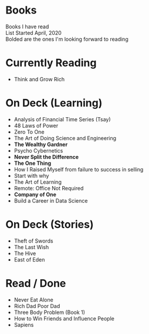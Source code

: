 # Books
Books I have read  
List Started April, 2020  
Bolded are the ones I'm looking forward to reading  

# Currently Reading
- Think and Grow Rich

# On Deck (Learning)
- Analysis of Financial Time Series (Tsay)
- 48 Laws of Power
- Zero To One
- The Art of Doing Science and Engineering
- **The Wealthy Gardner**
- Psycho Cybernetics
- **Never Split the Difference**
- **The One Thing**
- How I Raised Myself from failure to success in selling
- Start with why
- The Art of Learning
- Remote: Office Not Required
- **Company of One**
- Build a Career in Data Science


# On Deck (Stories)
- Theft of Swords
- The Last Wish
- The Hive
- East of Eden


# Read / Done
- Never Eat Alone
- Rich Dad Poor Dad
- Three Body Problem (Book 1)
- How to Win Friends and Influence People
- Sapiens


